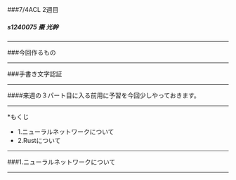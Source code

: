 ###7/4ACL 2週目

##### s1240075 棗 光幹

---

###今回作るもの

---

###手書き文字認証

---

####来週の３パート目に入る前用に予習を今回少しやっておきます。

---

*もくじ
 - 1.ニューラルネットワークについて
 - 2.Rustについて

---

###1.ニューラルネットワークについて

---
